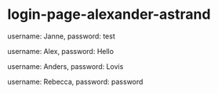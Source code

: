 ﻿# login-page-alexander-astrand
            
username: Janne,
password: test

username: Alex,
password: Hello


username: Anders,
password: Lovis

username: Rebecca,
password: password
        

